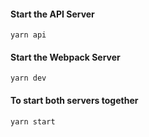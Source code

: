 #### Start the API Server
```
yarn api
```

#### Start the Webpack Server
```
yarn dev
```

#### To start both servers together
```
yarn start
```
